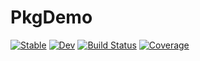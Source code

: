 # PkgDemo

[![Stable](https://img.shields.io/badge/docs-stable-blue.svg)](https://junedwx.github.io/PkgDemo.jl/stable)
[![Dev](https://img.shields.io/badge/docs-dev-blue.svg)](https://junedwx.github.io/PkgDemo.jl/dev)
[![Build Status](https://github.com/junedwx/PkgDemo.jl/workflows/CI/badge.svg)](https://github.com/junedwx/PkgDemo.jl/actions)
[![Coverage](https://codecov.io/gh/junedwx/PkgDemo.jl/branch/master/graph/badge.svg)](https://codecov.io/gh/junedwx/PkgDemo.jl)
